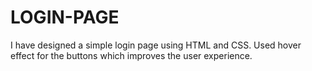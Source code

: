# LOGIN-PAGE
I have designed a simple login page using HTML and CSS.
Used hover effect for the buttons which improves the user experience.

